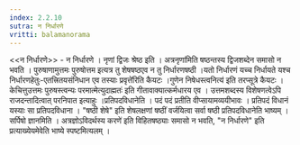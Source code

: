 ```yaml
---
index: 2.2.10
sutra: न निर्धारणे
vritti: balamanorama
---
```


<<न निर्धारणे>> - न निर्धारणे । नृणां द्विजः श्रेष्ठ इति । अत्रनृणा॑मिति षष्ठन्तस्य द्विजशब्देन समासो न भवति । पुरुषाणामुत्तमः पुरुषोत्तम इत्यत्र तु शेषषष्ठएव न तु निर्धारणषष्ठी ।यतो निर्धारणं यच्च निर्धायते यश्च निर्धारणहेतुः-एतत्त्रितयसंनिधान एव तस्याः प्रवृत्ते॑रिति कैयटः ।गुणेन निषेधस्त्वनित्य॑ इति तरप्सूत्रे कैयटः । केचित्तुउत्तमः पुरुषस्त्वन्यः परमात्मेत्युदाह्मतः॑ इति गीतावाक्यात्कर्मधारय एव । उत्तमशब्दस्य विशेषणत्वेऽपि राजदन्तादित्वात् परनिपात इत्याहुः ।प्रतिपदविधानेति । पदं पदं प्रतीति वीप्सायामव्ययीभावः । प्रतिपदं विधानं यस्याः सा प्रतिपदविधाना । "षष्ठी शेषे" इति शेषलक्षणां षष्ठीं वर्जयित्वा सर्वा षष्ठी प्रतिपदविधानेति भाष्यम् । सर्पिषो ज्ञानमिति । अत्रज्ञोऽविदर्थस्य करणे॑ इति विहितषष्ठ्याः समासो न भवति, "न निर्धारणे" इति प्रत्याख्येयमेवेति भाष्ये स्पष्टमित्यलम् । 